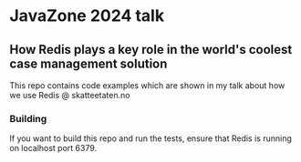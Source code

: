 # JavaZone 2024 talk

## How Redis plays a key role in the world's coolest case management solution

This repo contains code examples which are shown in my talk about how we use Redis @ skatteetaten.no

### Building
If you want to build this repo and run the tests, ensure that Redis is running
on localhost port 6379.